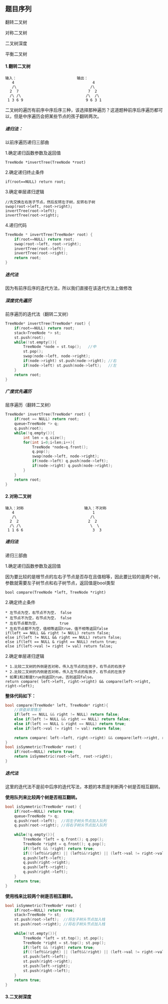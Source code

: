 ## 题目序列

翻转二叉树

对称二叉树

二叉树深度

平衡二叉树



#### 1.翻转二叉树

```
输入：                           输出：
   4                                   4
   /\                                 /\   
  2  7                               7  2
  /\ /\                             /\  /\
 1 3 6 9                            9 6 3 1
```

二叉树的遍历有前序中序后序三种，该选择那种遍历？这道题种前序后序遍历都可以，但是中序遍历会把某些节点的孩子翻转两次。

##### 递归法：

以前序遍历递归三部曲

1.确定递归函数参数及返回值

```
TreeNode *invertTree(TreeNode *root)
```

2.确定递归终止条件

```
if(root==NULL) return root;
```

3.确定单层递归逻辑

```
//先交换左右孩子节点，然后反转左子树，反转右子树
swap(root->left, root->right);
invertTree(root->left);
invertTree(root->right);
```

4.递归代码

```c++
TreeNode * invertTree(TreeNode* root) {
	if(root==NULL) return root;
	swap(root->left, root->right);
	invertTree(root->left);
	invertTree(root->right);
    return root;
}
```

##### 迭代法

因为有前序后序的迭代方法，所以我们直接在该迭代方法上做修改

##### 深度优先遍历

前序遍历的迭代法（翻转二叉树）

```c++
TreeNode* invertTree(TreeNode* root) {
    if(root==NULL) return root;
    stack<TreeNode *> st;
    st.push(root);
    while(!st.empty()){
        TreeNode *node = st.top();   //中
        st.pop();
        swap(node->left, node->right);
        if(node->right) st.push(node->right); //右
        if(node->left) st.push(node->left);   //左
    }
    return root;
}
```

##### 广度优先遍历

层序遍历（翻转二叉树）

```c++
TreeNode* invertTree(TreeNode* root) {
    if(root == NULL) return root;
    queue<TreeNode *> q;
	q.push(root);
    while(!q.empty()){
        int len = q.size();
        for(int i=0;i<len;i++){
            TreeNode *node=q.front();
            q.pop();
            swap(node->left, node->right);
            if(node->left) q.push(node->left);
            if(node->right) q.push(node->right);
        }
    }
    return root;
}
```

#### 2.对称二叉树

```
输入：对称                           输入：不对称
   4                                   1
   /\                                 /\   
  2  2                               2  2
  /\ /\                               \  \
 1 1 6 6                               3  3 
```

##### 递归法

递归三部曲

1.确定递归函数参数及返回值

因为要比较的是根节点的左右子节点是否存在且值相等，因此要比较的是两个树，参数就需要左子树节点和右子树节点，返回值是bool类型

```
bool compare(TreeNode *left, TreeNode *right)
```

2.确定终止条件

```
* 左节点为空，右节点不为空， false
* 左节点不为空，右节点为空， false
* 左右节点都为空，         true
* 左右节点都不为空，值相等返回true，值不相等返回false
if(left == NULL && right != NULL) return false;
else if(left != NULL && right == NULL) return false;
else if(left == NULL & right == NULL) return true;
else if(left->val != right != val) return false;
```

2.确定单层递归逻辑

```
* 1.比较二叉树的外侧是否对称，传入左节点的左孩子，右节点的右孩子
* 2.比较二叉树的内侧是否对称，传入左节点的有孩子，右节点的左孩子
* 如果1和2都是true则返回true，否则返回false。
return compare( left->left, right->right) && compare(left->right, right->left);
```

**整体代码如下：**

```C++
bool compare(TreeNode* left, TreeNode* right){
    //排查异常情况
    if(left == NULL && right != NULL) return false;
	else if(left != NULL && right == NULL) return false;
	else if(left == NULL & right == NULL) return true;
	else if(left->val != right != val) return false;
    
    return compare( left->left, right->right) && compare(left->right, right->left);
}
bool isSymmetric(TreeNode* root) {
    if(root==NULL) return true;
    return isSymmetric(root->left, root->right);
}
```

##### 迭代法

这里的迭代法不是前中后序的迭代写法，本题的本质是判断两个树是否相互翻转。

**使用队列来比较两个树是否相互翻转。**

```c++
bool isSymmetric(TreeNode* root) {
	if(root==NULL) return true;
	queue<TreeNode *> q;
	q.push(root->left);  //将左子树头节点加入队列
	q.push(root->right); //将右子树头节点加入队列
	
	while(!q.empty()){
		TreeNode *left = q.front(); q.pop();
        TreeNode *right = q.front(); q.pop();
        if(!left && !right) return true;
        if((!left&&right) || (left&&!right) || (left->val != right->val))	return false;
        q.push(left->left);
        q.push(right->right);
        q.push(left->right);
        q.push(right->left);
	}
    return true;
}
```

**使用栈来比较两个树是否相互翻转。**

```c++
bool isSymmetric(TreeNode* root) {
	if(root==NULL) return true;
	stack<TreeNode *> st;
	st.push(root->left);  //将左子树头节点加入栈
	st.push(root->right); //将右子树头节点加入栈
    
    while(!st.empty()){
        TreeNode *left = st.top(); st.pop();
        TreeNode *right = st.top(); st.pop();
        if(!left && !right) return true;
        if((!left&&right) || (left&&!right) || (left->val != right->val))	return false;
        st.push(left->left);
        st.push(right->right);
        st.push(left->right);
        st.push(right->left);
    }
    return true;
}
```

#### 3.二叉树深度